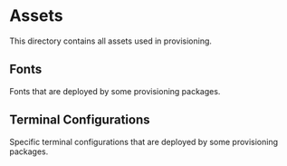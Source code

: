 # Assets

This directory contains all assets used in provisioning.

## Fonts

Fonts that are deployed by some provisioning packages.

## Terminal Configurations

Specific terminal configurations that are deployed by some provisioning packages.